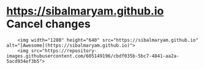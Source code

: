 # https://sibalmaryam.github.io      Cancel changes

		<img width="1280" height="640" src="https://sibalmaryam.github.io" alt="[Awesome](https://sibalmaryam.github.io)">
		<img src="https://repository-images.githubusercontent.com/605149196/cbdf035b-5bc7-4841-aa2a-5acd934ef3b5">
